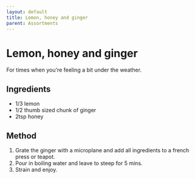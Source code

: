 ```yaml
---
layout: default
title: Lemon, honey and ginger
parent: Assortments
---
```


# Lemon, honey and ginger

For times when you're feeling a bit under the weather.

## Ingredients

- 1/3 lemon
- 1/2 thumb sized chunk of ginger
- 2tsp  honey

## Method

1. Grate the ginger with a microplane and add all ingredients to a french press or teapot.
1. Pour in boiling water and leave to steep for 5 mins.
1. Strain and enjoy.